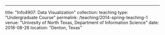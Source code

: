 ---
title: "Info4907: Data Visualization"
collection: teaching
type: "Undergraduate Course"
permalink: /teaching/2014-spring-teaching-1
venue: "Univesity of North Texas, Department of Information Science"
date: 2018-08-26
location: "Denton, Texas"
